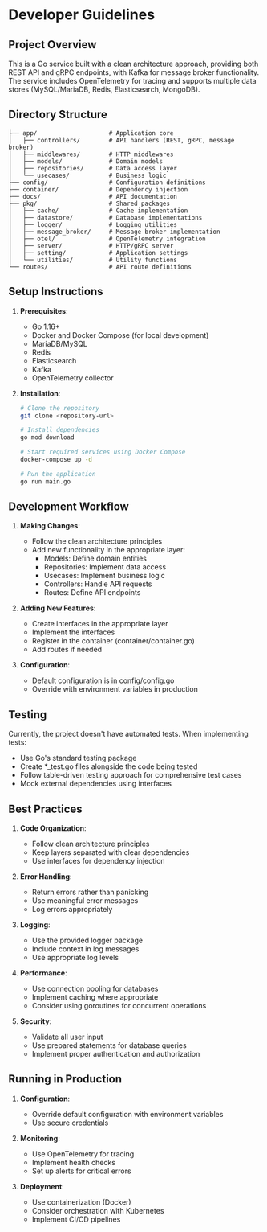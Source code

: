 # Developer Guidelines

## Project Overview
This is a Go service built with a clean architecture approach, providing both REST API and gRPC endpoints, with Kafka for message broker functionality. The service includes OpenTelemetry for tracing and supports multiple data stores (MySQL/MariaDB, Redis, Elasticsearch, MongoDB).

## Directory Structure
```
├── app/                    # Application core
│   ├── controllers/        # API handlers (REST, gRPC, message broker)
│   ├── middlewares/        # HTTP middlewares
│   ├── models/             # Domain models
│   ├── repositories/       # Data access layer
│   └── usecases/           # Business logic
├── config/                 # Configuration definitions
├── container/              # Dependency injection
├── docs/                   # API documentation
├── pkg/                    # Shared packages
│   ├── cache/              # Cache implementation
│   ├── datastore/          # Database implementations
│   ├── logger/             # Logging utilities
│   ├── message_broker/     # Message broker implementation
│   ├── otel/               # OpenTelemetry integration
│   ├── server/             # HTTP/gRPC server
│   ├── setting/            # Application settings
│   └── utilities/          # Utility functions
└── routes/                 # API route definitions
```

## Setup Instructions
1. **Prerequisites**:
   - Go 1.16+
   - Docker and Docker Compose (for local development)
   - MariaDB/MySQL
   - Redis
   - Elasticsearch
   - Kafka
   - OpenTelemetry collector

2. **Installation**:
   ```bash
   # Clone the repository
   git clone <repository-url>
   
   # Install dependencies
   go mod download
   
   # Start required services using Docker Compose
   docker-compose up -d
   
   # Run the application
   go run main.go
   ```

## Development Workflow
1. **Making Changes**:
   - Follow the clean architecture principles
   - Add new functionality in the appropriate layer:
     - Models: Define domain entities
     - Repositories: Implement data access
     - Usecases: Implement business logic
     - Controllers: Handle API requests
     - Routes: Define API endpoints

2. **Adding New Features**:
   - Create interfaces in the appropriate layer
   - Implement the interfaces
   - Register in the container (container/container.go)
   - Add routes if needed

3. **Configuration**:
   - Default configuration is in config/config.go
   - Override with environment variables in production

## Testing
Currently, the project doesn't have automated tests. When implementing tests:
- Use Go's standard testing package
- Create *_test.go files alongside the code being tested
- Follow table-driven testing approach for comprehensive test cases
- Mock external dependencies using interfaces

## Best Practices
1. **Code Organization**:
   - Follow clean architecture principles
   - Keep layers separated with clear dependencies
   - Use interfaces for dependency injection

2. **Error Handling**:
   - Return errors rather than panicking
   - Use meaningful error messages
   - Log errors appropriately

3. **Logging**:
   - Use the provided logger package
   - Include context in log messages
   - Use appropriate log levels

4. **Performance**:
   - Use connection pooling for databases
   - Implement caching where appropriate
   - Consider using goroutines for concurrent operations

5. **Security**:
   - Validate all user input
   - Use prepared statements for database queries
   - Implement proper authentication and authorization

## Running in Production
1. **Configuration**:
   - Override default configuration with environment variables
   - Use secure credentials

2. **Monitoring**:
   - Use OpenTelemetry for tracing
   - Implement health checks
   - Set up alerts for critical errors

3. **Deployment**:
   - Use containerization (Docker)
   - Consider orchestration with Kubernetes
   - Implement CI/CD pipelines